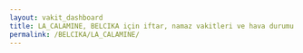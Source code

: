 ```yaml
---
layout: vakit_dashboard
title: LA_CALAMINE, BELCIKA için iftar, namaz vakitleri ve hava durumu - ilçe/eyalet seç
permalink: /BELCIKA/LA_CALAMINE/
---
```


<script type="text/javascript">
  var GLOBAL_COUNTRY = 'BELCIKA';
  var GLOBAL_CITY = 'LA_CALAMINE';
  var GLOBAL_STATE = '';
  var lat = 72;
  var lon = 21;
</script>
